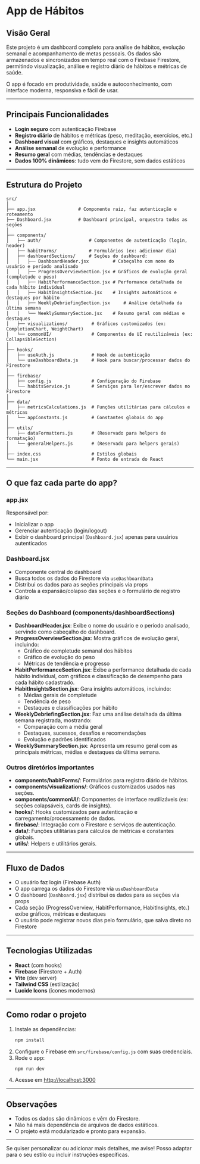 # App de Hábitos

## Visão Geral

Este projeto é um dashboard completo para análise de hábitos, evolução semanal e acompanhamento de metas pessoais. Os dados são armazenados e sincronizados em tempo real com o Firebase Firestore, permitindo visualização, análise e registro diário de hábitos e métricas de saúde.

O app é focado em produtividade, saúde e autoconhecimento, com interface moderna, responsiva e fácil de usar.

---

## Principais Funcionalidades

- **Login seguro** com autenticação Firebase
- **Registro diário** de hábitos e métricas (peso, meditação, exercícios, etc.)
- **Dashboard visual** com gráficos, destaques e insights automáticos
- **Análise semanal** de evolução e performance
- **Resumo geral** com médias, tendências e destaques
- **Dados 100% dinâmicos**: tudo vem do Firestore, sem dados estáticos

---

## Estrutura do Projeto

```
src/
│
├── app.jsx                # Componente raiz, faz autenticação e roteamento
├── Dashboard.jsx          # Dashboard principal, orquestra todas as seções
│
├── components/
│   ├── auth/                  # Componentes de autenticação (login, header)
│   ├── habitForms/            # Formulários (ex: adicionar dia)
│   ├── dashboardSections/     # Seções do dashboard:
│   │   ├── DashboardHeader.jsx         # Cabeçalho com nome do usuário e período analisado
│   │   ├── ProgressOverviewSection.jsx # Gráficos de evolução geral (completude e peso)
│   │   ├── HabitPerformanceSection.jsx # Performance detalhada de cada hábito individual
│   │   ├── HabitInsightsSection.jsx    # Insights automáticos e destaques por hábito
│   │   ├── WeeklyDebriefingSection.jsx     # Análise detalhada da última semana
│   │   └── WeeklySummarySection.jsx    # Resumo geral com médias e destaques
│   ├── visualizations/         # Gráficos customizados (ex: CompletionChart, WeightChart)
│   └── commonUI/               # Componentes de UI reutilizáveis (ex: CollapsibleSection)
│
├── hooks/
│   ├── useAuth.js              # Hook de autenticação
│   └── useDashboardData.js     # Hook para buscar/processar dados do Firestore
│
├── firebase/
│   ├── config.js               # Configuração do Firebase
│   └── habitsService.js        # Serviços para ler/escrever dados no Firestore
│
├── data/
│   ├── metricsCalculations.js  # Funções utilitárias para cálculos e métricas
│   └── appConstants.js         # Constantes globais do app
│
├── utils/
│   ├── dataFormatters.js       # (Reservado para helpers de formatação)
│   └── generalHelpers.js       # (Reservado para helpers gerais)
│
├── index.css                   # Estilos globais
└── main.jsx                    # Ponto de entrada do React
```

---

## O que faz cada parte do app?

### app.jsx

Responsável por:

- Inicializar o app
- Gerenciar autenticação (login/logout)
- Exibir o dashboard principal (`Dashboard.jsx`) apenas para usuários autenticados

### Dashboard.jsx

- Componente central do dashboard
- Busca todos os dados do Firestore via `useDashboardData`
- Distribui os dados para as seções principais via props
- Controla a expansão/colapso das seções e o formulário de registro diário

### Seções do Dashboard (components/dashboardSections)

- **DashboardHeader.jsx**: Exibe o nome do usuário e o período analisado, servindo como cabeçalho do dashboard.
- **ProgressOverviewSection.jsx**: Mostra gráficos de evolução geral, incluindo:
  - Gráfico de completude semanal dos hábitos
  - Gráfico de evolução do peso
  - Métricas de tendência e progresso
- **HabitPerformanceSection.jsx**: Exibe a performance detalhada de cada hábito individual, com gráficos e classificação de desempenho para cada hábito cadastrado.
- **HabitInsightsSection.jsx**: Gera insights automáticos, incluindo:
  - Médias gerais de completude
  - Tendência de peso
  - Destaques e classificações por hábito
- **WeeklyDebriefingSection.jsx**: Faz uma análise detalhada da última semana registrada, mostrando:
  - Comparação com a média geral
  - Destaques, sucessos, desafios e recomendações
  - Evolução e padrões identificados
- **WeeklySummarySection.jsx**: Apresenta um resumo geral com as principais métricas, médias e destaques da última semana.

### Outros diretórios importantes

- **components/habitForms/**: Formulários para registro diário de hábitos.
- **components/visualizations/**: Gráficos customizados usados nas seções.
- **components/commonUI/**: Componentes de interface reutilizáveis (ex: seções colapsáveis, cards de insights).
- **hooks/**: Hooks customizados para autenticação e carregamento/processamento de dados.
- **firebase/**: Integração com o Firestore e serviços de autenticação.
- **data/**: Funções utilitárias para cálculos de métricas e constantes globais.
- **utils/**: Helpers e utilitários gerais.

---

## Fluxo de Dados

- O usuário faz login (Firebase Auth)
- O app carrega os dados do Firestore via `useDashboardData`
- O dashboard (`Dashboard.jsx`) distribui os dados para as seções via props
- Cada seção (ProgressOverview, HabitPerformance, HabitInsights, etc.) exibe gráficos, métricas e destaques
- O usuário pode registrar novos dias pelo formulário, que salva direto no Firestore

---

## Tecnologias Utilizadas

- **React** (com hooks)
- **Firebase** (Firestore + Auth)
- **Vite** (dev server)
- **Tailwind CSS** (estilização)
- **Lucide Icons** (ícones modernos)

---

## Como rodar o projeto

1. Instale as dependências:
   ```bash
   npm install
   ```
2. Configure o Firebase em `src/firebase/config.js` com suas credenciais.
3. Rode o app:
   ```bash
   npm run dev
   ```
4. Acesse em [http://localhost:3000](http://localhost:3000)

---

## Observações

- Todos os dados são dinâmicos e vêm do Firestore.
- Não há mais dependência de arquivos de dados estáticos.
- O projeto está modularizado e pronto para expansão.

---

Se quiser personalizar ou adicionar mais detalhes, me avise! Posso adaptar para o seu estilo ou incluir instruções específicas.
